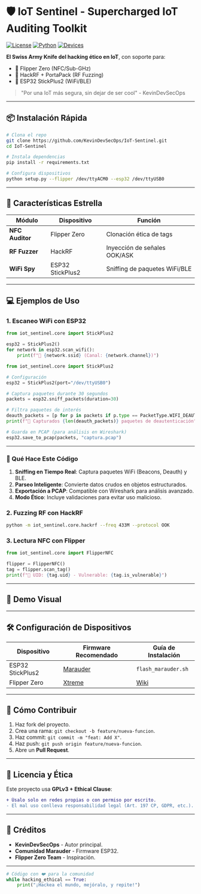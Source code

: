 # 🛡️ IoT Sentinel - Supercharged IoT Auditing Toolkit
[![License](https://img.shields.io/badge/License-GPLv3_Ethical-blue)](LICENSE)
[![Python](https://img.shields.io/badge/Python-3.10%2B-yellowgreen)](https://python.org)
[![Devices](https://img.shields.io/badge/Devices-Flipper%2C%20HackRF%2C%20ESP32-orange)](https://github.com/KevinDevSecOps/IoT-Sentinel)

**El Swiss Army Knife del hacking ético en IoT**, con soporte para:
- 🐬 Flipper Zero (NFC/Sub-GHz)  
- 📡 HackRF + PortaPack (RF Fuzzing)  
- 📶 ESP32 StickPlus2 (WiFi/BLE)  

> "Por una IoT más segura, sin dejar de ser cool" - KevinDevSecOps

---

## 📦 **Instalación Rápida**
```bash
# Clona el repo
git clone https://github.com/KevinDevSecOps/IoT-Sentinel.git
cd IoT-Sentinel

# Instala dependencias
pip install -r requirements.txt

# Configura dispositivos
python setup.py --flipper /dev/ttyACM0 --esp32 /dev/ttyUSB0
```

---

## 🎯 **Características Estrella**
| Módulo          | Dispositivo       | Función                          |
|-----------------|-------------------|----------------------------------|
| **NFC Auditor** | Flipper Zero      | Clonación ética de tags          |
| **RF Fuzzer**   | HackRF            | Inyección de señales OOK/ASK     |
| **WiFi Spy**    | ESP32 StickPlus2  | Sniffing de paquetes WiFi/BLE    |

---

## 💻 **Ejemplos de Uso**
### 1. Escaneo WiFi con ESP32
```python
from iot_sentinel.core import StickPlus2

esp32 = StickPlus2()
for network in esp32.scan_wifi():
    print(f"📶 {network.ssid} (Canal: {network.channel})")
```
 ```python
from iot_sentinel.core import StickPlus2

# Configuración
esp32 = StickPlus2(port="/dev/ttyUSB0")

# Captura paquetes durante 30 segundos
packets = esp32.sniff_packets(duration=30)

# Filtra paquetes de interés
deauth_packets = [p for p in packets if p.type == PacketType.WIFI_DEAUTH]
print(f"📡 Capturados {len(deauth_packets)} paquetes de deautenticación")

# Guarda en PCAP (para análisis en Wireshark)
esp32.save_to_pcap(packets, "captura.pcap")
```

---

### **📌 Qué Hace Este Código**
1. **Sniffing en Tiempo Real**: Captura paquetes WiFi (Beacons, Deauth) y BLE.  
2. **Parseo Inteligente**: Convierte datos crudos en objetos estructurados.  
3. **Exportación a PCAP**: Compatible con Wireshark para análisis avanzado.  
4. **Modo Ético**: Incluye validaciones para evitar uso malicioso.  

### 2. Fuzzing RF con HackRF
```bash
python -m iot_sentinel.core.hackrf --freq 433M --protocol OOK
```

### 3. Lectura NFC con Flipper
```python
from iot_sentinel.core import FlipperNFC

flipper = FlipperNFC()
tag = flipper.scan_tag()
print(f"🔑 UID: {tag.uid} - Vulnerable: {tag.is_vulnerable}")
```

---

## 📸 **Demo Visual**


---

## 🛠️ **Configuración de Dispositivos**
| Dispositivo       | Firmware Recomendado | Guía de Instalación              |
|-------------------|----------------------|----------------------------------|
| ESP32 StickPlus2  | [Marauder](https://github.com/justcallmekoko/ESP32Marauder) | `flash_marauder.sh` |
| Flipper Zero      | [Xtreme](https://github.com/Flipper-XFW/Xtreme-Firmware)     | [Wiki](https://flipperzero.one) |

---

## 🤝 **Cómo Contribuir**
1. Haz fork del proyecto.
2. Crea una rama: `git checkout -b feature/nueva-funcion`.
3. Haz commit: `git commit -m "feat: Add X"`.
4. Haz push: `git push origin feature/nueva-funcion`.
5. Abre un **Pull Request**.

---

## 📜 **Licencia y Ética**
Este proyecto usa **GPLv3 + Ethical Clause**:  
```diff
+ Úsalo solo en redes propias o con permiso por escrito.  
- El mal uso conlleva responsabilidad legal (Art. 197 CP, GDPR, etc.).
```

---

## 🌟 **Créditos**
- **KevinDevSecOps** - Autor principal.  
- **Comunidad Marauder** - Firmware ESP32.  
- **Flipper Zero Team** - Inspiración.  

---

```python
# Código con ❤️ para la comunidad
while hacking_ethical == True:
    print("¡Hackea el mundo, mejóralo, y repite!")
```
